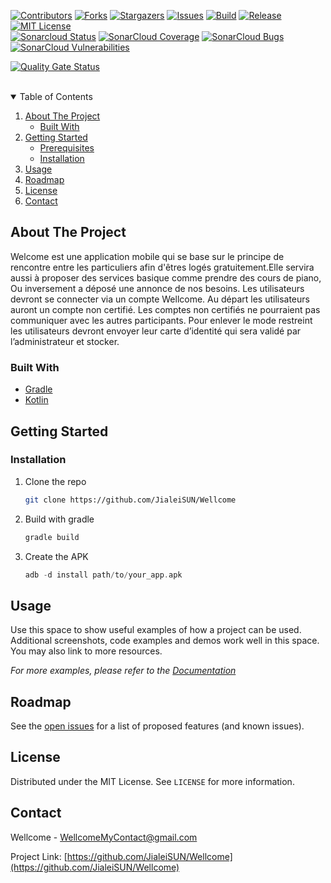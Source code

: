 <!-- PROJECT SHIELDS -->
<!--
*** I'm using markdown "reference style" links for readability.
*** Reference links are enclosed in brackets [ ] instead of parentheses ( ).
*** See the bottom of this document for the declaration of the reference variables
*** for contributors-url, forks-url, etc. This is an optional, concise syntax you may use.
*** https://www.markdownguide.org/basic-syntax/#reference-style-links
-->
[![Contributors][contributors-shield]][contributors-url]
[![Forks][forks-shield]][forks-url]
[![Stargazers][stars-shield]][stars-url]
[![Issues][issues-shield]][issues-url]
[![Build][build-shield]][build-url]
[![Release][release-shield]][release-url]
[![MIT License][license-shield]][license-url]
<br>
[![Sonarcloud Status](https://sonarcloud.io/api/project_badges/measure?project=metamug_mason&metric=alert_status)](https://sonarcloud.io/dashboard?id=metamug_mason) 
 [![SonarCloud Coverage](https://sonarcloud.io/api/project_badges/measure?project=metamug_mason&metric=coverage)](https://sonarcloud.io/component_measures/metric/coverage/list?id=metamug_mason)
 [![SonarCloud Bugs](https://sonarcloud.io/api/project_badges/measure?project=metamug_mason&metric=bugs)](https://sonarcloud.io/component_measures/metric/reliability_rating/list?id=metamug_mason)
 [![SonarCloud Vulnerabilities](https://sonarcloud.io/api/project_badges/measure?project=metamug_mason&metric=vulnerabilities)](https://sonarcloud.io/component_measures/metric/security_rating/list?id=metamug_mason)
 
 [![Quality Gate Status](https://sonarcloud.io/api/project_badges/measure?project=JialeiSUN_Wellcome&metric=alert_status)](https://sonarcloud.io/dashboard?id=JialeiSUN_Wellcome)

<br>
<!-- TABLE OF CONTENTS -->
<details open="open">
  <summary>Table of Contents</summary>
  <ol>
    <li>
      <a href="#about-the-project">About The Project</a>
      <ul>
        <li><a href="#built-with">Built With</a></li>
      </ul>
    </li>
    <li>
      <a href="#getting-started">Getting Started</a>
      <ul>
        <li><a href="#prerequisites">Prerequisites</a></li>
        <li><a href="#installation">Installation</a></li>
      </ul>
    </li>
    <li><a href="#usage">Usage</a></li>
    <li><a href="#roadmap">Roadmap</a></li>
    <li><a href="#license">License</a></li>
    <li><a href="#contact">Contact</a></li>
  </ol>
</details>

<!-- ABOUT THE PROJECT -->
## About The Project
Welcome est une application mobile qui se base sur le principe de rencontre entre les particuliers
afin d'êtres logés gratuitement.Elle servira aussi à proposer des services basique comme prendre des cours de piano, Ou inversement a déposé une annonce de nos besoins.
Les utilisateurs devront se connecter via un compte Wellcome. Au départ les utilisateurs auront un
compte non certifié. Les comptes non certifiés  ne pourraient pas communiquer avec les autres participants.
Pour enlever le mode restreint les utilisateurs devront envoyer leur carte d’identité qui sera validé par l’administrateur et stocker.

### Built With
* [Gradle](https://gradle.org/)
* [Kotlin](https://kotlinlang.org/)

## Getting Started
### Installation
1. Clone the repo
   ```sh
   git clone https://github.com/JialeiSUN/Wellcome
   ```
2. Build with gradle
   ```gradle
   gradle build
   ```
3. Create the APK
   ```gradle
   adb -d install path/to/your_app.apk
   ```
   
   <!-- USAGE EXAMPLES -->
## Usage

Use this space to show useful examples of how a project can be used. Additional screenshots, code examples and demos work well in this space. You may also link to more resources.

_For more examples, please refer to the [Documentation](https://example.com)_

<!-- ROADMAP -->
## Roadmap

See the [open issues](https://github.com/othneildrew/Best-README-Template/issues) for a list of proposed features (and known issues).


<!-- LICENSE -->
## License

Distributed under the MIT License. See `LICENSE` for more information.

<!-- CONTACT -->
## Contact

Wellcome - WellcomeMyContact@gmail.com

Project Link: [https://github.com/JialeiSUN/Wellcome](https://github.com/JialeiSUN/Wellcome)

<!-- MARKDOWN LINKS & IMAGES -->
<!-- https://www.markdownguide.org/basic-syntax/#reference-style-links -->
[contributors-shield]: https://img.shields.io/github/contributors/JialeiSUN/Wellcome.svg?style=for-the-badge
[contributors-url]: https://github.com/JialeiSUN/Wellcome/graphs/contributors
[forks-shield]: https://img.shields.io/github/forks/JialeiSUN/Wellcome.svg?style=for-the-badge
[forks-url]: https://github.com/JialeiSUN/Wellcome/network/members
[stars-shield]: https://img.shields.io/github/stars/JialeiSUN/Wellcome.svg?style=for-the-badge
[stars-url]: https://github.com/JialeiSUN/Wellcome/stargazers
[issues-shield]: https://img.shields.io/github/issues/JialeiSUN/Wellcome.svg?style=for-the-badge
[issues-url]: https://github.com/JialeiSUN/Wellcome/issues
[license-shield]: https://img.shields.io/github/license/JialeiSUN/Wellcome.svg?style=for-the-badge
[license-url]: https://github.com/JialeiSUN/Wellcome/blob/master/LICENSE.txt
[build-url]: https://github.com/JialeiSun/Wellcome/actions?query=workflow%3ACI
[build-shield]: https://img.shields.io/github/workflow/status/JialeiSUN/Wellcome/CI?style=for-the-badge
[release-url]: https://github.com/JialeiSUN/Wellcome/releases/latest
[release-shield]: https://img.shields.io/github/v/release/JialeiSun/Wellcome?style=for-the-badge
